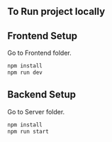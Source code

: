 ## To Run project locally


## Frontend Setup
Go to Frontend folder.

```bash
npm install
npm run dev
```

## Backend Setup
Go to Server folder.

```bash
npm install
npm run start
```
